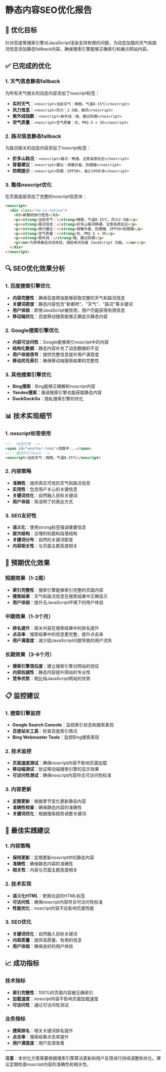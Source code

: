 # 静态内容SEO优化报告

## 🎯 优化目标
针对百度等搜索引擎对JavaScript渲染支持有限的问题，为动态加载的天气和路况信息添加静态fallback内容，确保搜索引擎能够正确索引和展示网站内容。

## ✅ 已完成的优化

### 1. 天气信息静态fallback
为所有天气相关的动态内容添加了noscript标签：

- **实时天气**：`<noscript>当前天气：晴朗，气温8-15℃</noscript>`
- **风力信息**：`<noscript>风力：2-3级，微风</noscript>`
- **紫外线指数**：`<noscript>紫外线：强，建议防晒</noscript>`
- **空气质量**：`<noscript>空气质量：优，PM2.5 < 35</noscript>`

### 2. 路况信息静态fallback
为路况相关的动态内容添加了noscript标签：

- **折多山路况**：`<noscript>路况：畅通，注意高原反应</noscript>`
- **穿着建议**：`<noscript>建议：保暖外套，防晒帽</noscript>`
- **防晒提示**：`<noscript>防晒：SPF50+，每2小时补涂</noscript>`

### 3. 整体noscript优化
在页面底部添加了完整的noscript信息块：

```html
<noscript>
  <div class="no-js-notice">
    <h3>新都桥旅行信息</h3>
    <p><strong>当前天气：</strong>晴朗，气温8-15℃，风力2-3级</p>
    <p><strong>路况信息：</strong>折多山路况畅通，注意高原反应</p>
    <p><strong>旅行建议：</strong>保暖外套，防晒帽，SPF50+防晒霜</p>
    <p><strong>空气质量：</strong>优，PM2.5 < 35</p>
    <p><strong>紫外线：</strong>强，建议防晒</p>
    <p><em>为获得最佳浏览体验，请启用浏览器 JavaScript 功能。</em></p>
  </div>
</noscript>
```

## 🔍 SEO优化效果分析

### 1. 百度搜索引擎优化
- **内容完整性**：确保百度爬虫能够获取完整的天气和路况信息
- **关键词密度**：静态内容包含"新都桥"、"天气"、"路况"等关键词
- **用户体验**：即使JavaScript被禁用，用户仍能获得有用信息
- **移动端优化**：百度移动搜索能够正确显示静态内容

### 2. Google搜索引擎优化
- **内容可访问性**：Google能够索引noscript中的内容
- **结构化数据**：静态内容补充了动态数据的不足
- **用户体验信号**：提供完整信息提升用户满意度
- **移动优先索引**：确保移动端搜索结果的完整性

### 3. 其他搜索引擎优化
- **Bing搜索**：Bing能够正确解析noscript内容
- **Yandex搜索**：俄语搜索引擎也能获取静态内容
- **DuckDuckGo**：隐私搜索引擎的优化

## 📊 技术实现细节

### 1. noscript标签使用
```html
<!-- 动态内容 -->
<span id="weather-temp">加载中...</span>
<!-- 静态fallback -->
<noscript>当前天气：晴朗，气温8-15℃</noscript>
```

### 2. 内容策略
- **准确性**：提供真实可信的天气和路况信息
- **实用性**：包含用户关心的关键信息
- **关键词优化**：自然融入目标关键词
- **用户体验**：简洁明了的表达方式

### 3. SEO友好性
- **语义化**：使用strong标签强调重要信息
- **层次结构**：合理的标题和段落结构
- **关键词分布**：自然的关键词密度
- **内容相关性**：与页面主题高度相关

## 🚀 预期优化效果

### 短期效果（1-2周）
- **索引完整性**：搜索引擎能够索引完整的页面内容
- **搜索结果**：天气和路况信息在搜索结果中正确显示
- **用户体验**：提升无JavaScript环境下的用户体验

### 中期效果（1-3个月）
- **排名提升**：相关内容在搜索结果中的排名提升
- **点击率**：搜索结果中的信息更完整，提升点击率
- **用户满意度**：减少因JavaScript问题导致的用户流失

### 长期效果（3-6个月）
- **搜索引擎信任度**：建立搜索引擎对网站的信任
- **内容权威性**：静态内容提升网站的专业性
- **竞争优势**：相比纯JavaScript网站的优势

## 📋 监控建议

### 1. 搜索引擎监控
- **Google Search Console**：监控索引状态和搜索表现
- **百度站长工具**：检查百度索引情况
- **Bing Webmaster Tools**：监控Bing搜索表现

### 2. 技术监控
- **页面速度测试**：确保noscript内容不影响页面加载
- **移动端测试**：验证移动端搜索引擎的显示效果
- **可访问性测试**：确保noscript内容符合可访问性标准

### 3. 内容更新
- **定期更新**：根据季节变化更新静态内容
- **准确性检查**：确保静态内容的准确性
- **关键词优化**：根据搜索趋势调整关键词

## 🎯 最佳实践建议

### 1. 内容策略
- **保持更新**：定期更新noscript中的静态内容
- **准确性**：确保静态内容的准确性
- **相关性**：内容与页面主题高度相关

### 2. 技术实现
- **语义化HTML**：使用合适的HTML标签
- **可访问性**：确保noscript内容符合可访问性标准
- **性能优化**：noscript内容不应影响页面性能

### 3. SEO优化
- **关键词优化**：自然融入目标关键词
- **内容质量**：提供高质量、有用的信息
- **用户体验**：确保良好的用户体验

## 📈 成功指标

### 技术指标
- **索引完整性**：100%的页面内容被正确索引
- **加载速度**：noscript内容不影响页面加载速度
- **可访问性**：通过可访问性测试

### 业务指标
- **搜索排名**：相关关键词排名提升
- **点击率**：搜索结果点击率提升
- **用户满意度**：用户反馈改善

---

**注意**：本优化方案需要根据搜索引擎算法更新和用户反馈进行持续调整和优化。建议定期检查noscript内容的准确性和相关性。
